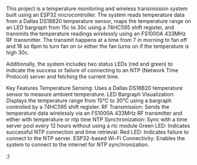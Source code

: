 This project is a temperature monitoring and wireless transmission system built using an ESP32 microcontroller. The system reads temperature data from a Dallas DS18B20 temperature sensor, maps the temperature range on an LED bargraph from 15c to 30c using a 74HC595 shift register, and transmits the temperature readings wirelessly using an FS1000A 433MHz RF transmitter. 
The transmit happens at a time from 7 in morning to fan off and 18 so 6pm to turn fan on or either the fan turns on if the temperature is high 30c.

Additionally, the system includes two status LEDs (red and green) to indicate the success or failure of connecting to an NTP (Network Time Protocol) server and fetching the current time. 

Key Features
Temperature Sensing: Uses a Dallas DS18B20 temperature sensor to measure ambient temperature.
LED Bargraph Visualization: Displays the temperature range from 15°C to 30°C using a bargraph controlled by a 74HC595 shift register.
RF Transmission: Sends the temperature data wirelessly via an FS1000A 433MHz RF transmitter and either with temperature or ntp time
NTP Synchronization: Sync with a time server pool every 12 hours without using a rtc module
Green LED: Indicates successful NTP connection and time retrieval.
Red LED: Indicates failure to connect to the NTP server.
ESP32-based Wi-Fi Connectivity: Enables the system to connect to the internet for NTP synchronization.

;)
